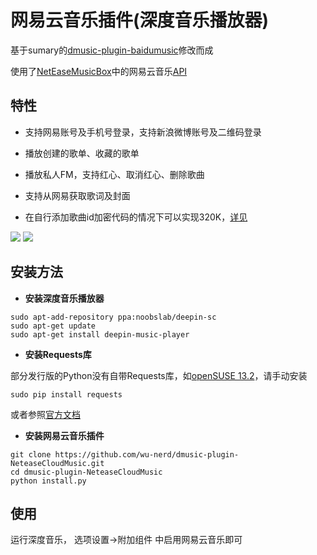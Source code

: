 网易云音乐插件(深度音乐播放器)
========================

基于sumary的[dmusic-plugin-baidumusic](https://github.com/sumary/dmusic-plugin-baidumusic)修改而成

使用了[NetEaseMusicBox](https://github.com/bluetomlee/NetEase-MusicBox)中的网易云音乐[API](https://github.com/bluetomlee/NetEase-MusicBox/blob/master/src/api.py)


特性
--------


- 支持网易账号及手机号登录，支持新浪微博账号及二维码登录

- 播放创建的歌单、收藏的歌单

- 播放私人FM，支持红心、取消红心、删除歌曲

- 支持从网易获取歌词及封面

- 在自行添加歌曲id加密代码的情况下可以实现320K，[详见](https://github.com/wu-nerd/dmusic-plugin-NeteaseCloudMusic/issues/5#issuecomment-99753615)

![](https://raw.githubusercontent.com/wu-nerd/dmusic-plugin-NeteaseCloudMusic/master/neteasecloudmusic/images/screenshot003.png)
![](https://raw.githubusercontent.com/wu-nerd/dmusic-plugin-NeteaseCloudMusic/master/neteasecloudmusic/images/screenshot004.png)

安装方法
----------------------
- **安装深度音乐播放器**
```
sudo apt-add-repository ppa:noobslab/deepin-sc
sudo apt-get update
sudo apt-get install deepin-music-player
```
- **安装Requests库**

部分发行版的Python没有自带Requests库，如[openSUSE 13.2](https://github.com/wu-nerd/dmusic-plugin-NeteaseCloudMusic/issues/3)，请手动安装
```
sudo pip install requests
```
或者参照[官方文档](http://docs.python-requests.org/en/latest/user/install/#install)


- **安装网易云音乐插件**
```
git clone https://github.com/wu-nerd/dmusic-plugin-NeteaseCloudMusic.git
cd dmusic-plugin-NeteaseCloudMusic
python install.py
```

使用
----

运行深度音乐， 选项设置->附加组件 中启用网易云音乐即可
